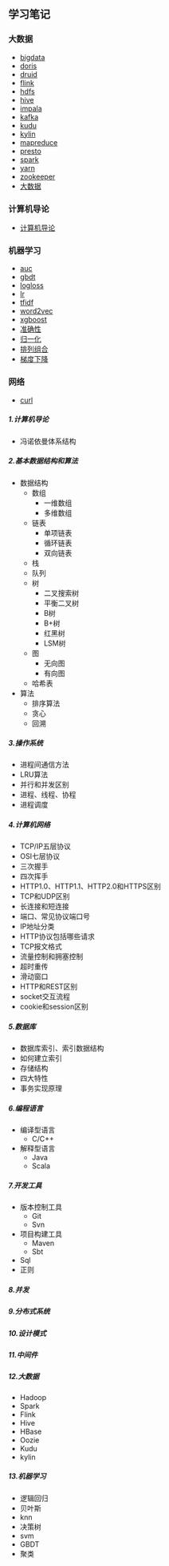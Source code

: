## 学习笔记

### 大数据
* [bigdata](src/main/note/bigdata/bigdata.md)
* [doris](src/main/note/bigdata/doris.md)
* [druid](src/main/note/bigdata/druid.md)
* [flink](src/main/note/bigdata/flink.md)
* [hdfs](src/main/note/bigdata/hdfs.md)
* [hive](src/main/note/bigdata/hive.md)
* [impala](src/main/note/bigdata/impala.md)
* [kafka](src/main/note/bigdata/kafka.md)
* [kudu](src/main/note/bigdata/kudu.md)
* [kylin](src/main/note/bigdata/kylin.md)
* [mapreduce](src/main/note/bigdata/mapreduce.md)
* [presto](src/main/note/bigdata/presto.md)
* [spark](src/main/note/bigdata/spark.md)
* [yarn](src/main/note/bigdata/yarn.md)
* [zookeeper](src/main/note/bigdata/zookeeper.md)
* [大数据](src/main/note/bigdata/大数据.md)

### 计算机导论
* [计算机导论](src/main/note/bigdata/计算机导论.md)

### 机器学习
* [auc](src/main/note/bigdata/auc.md)
* [gbdt](src/main/note/bigdata/gbdt.md)
* [logloss](src/main/note/bigdata/logloss.md)
* [lr](src/main/note/bigdata/lr.md)
* [tfidf](src/main/note/bigdata/tfidf.md)
* [word2vec](src/main/note/bigdata/word2vec.md)
* [xgboost](src/main/note/bigdata/xgboost.md)
* [准确性](src/main/note/bigdata/准确性.md)
* [归一化](src/main/note/bigdata/归一化.md)
* [排列组合](src/main/note/bigdata/排列组合.md)
* [梯度下降](src/main/note/bigdata/梯度下降.md)

### 网络
* [curl](src/main/note/network/curl.md)




##### 1.计算机导论
  * 冯诺依曼体系结构
##### 2.基本数据结构和算法
  * 数据结构
    - 数组
      - 一维数组
      - 多维数组
    - 链表
      - 单项链表
      - 循环链表
      - 双向链表
    - 栈
    - 队列
    - 树
      - 二叉搜索树
      - 平衡二叉树
      - B树
      - B+树
      - 红黑树
      - LSM树
    - 图
      - 无向图
      - 有向图
    - 哈希表
  * 算法
    - 排序算法
    - 贪心
    - 回溯
##### 3.操作系统
  * 进程间通信方法
  * LRU算法
  * 并行和并发区别
  * 进程、线程、协程
  * 进程调度
##### 4.计算机网络
  * TCP/IP五层协议
  * OSI七层协议
  * 三次握手
  * 四次挥手
  * HTTP1.0、HTTP1.1、HTTP2.0和HTTPS区别
  * TCP和UDP区别
  * 长连接和短连接
  * 端口、常见协议端口号
  * IP地址分类
  * HTTP协议包括哪些请求
  * TCP报文格式
  * 流量控制和拥塞控制
  * 超时重传
  * 滑动窗口
  * HTTP和REST区别
  * socket交互流程
  * cookie和session区别  
##### 5.数据库
  * 数据库索引、索引数据结构
  * 如何建立索引
  * 存储结构
  * 四大特性
  * 事务实现原理
##### 6.编程语言
  * 编译型语言
    - C/C++
  * 解释型语言
    - Java
    - Scala
##### 7.开发工具
  * 版本控制工具
    - Git
    - Svn
  * 项目构建工具
    - Maven
    - Sbt
  * Sql
  * 正则
##### 8.并发

##### 9.分布式系统

##### 10.设计模式

##### 11.中间件

##### 12.大数据
  * Hadoop
  * Spark
  * Flink
  * Hive
  * HBase
  * Oozie
  * Kudu
  * kylin
##### 13.机器学习
  * 逻辑回归
  * 贝叶斯
  * knn
  * 决策树
  * svm
  * GBDT
  * 聚类
